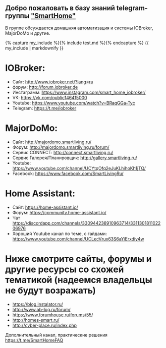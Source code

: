 ## Добро пожаловать в базу знаний telegram-группы ["SmartHome"](https://t.me/SmartsHome)

В группе обсуждается домашняя автоматизация и системы IOBroker, MajorDoMo и другие.

{% capture my_include %}{% include test.md %}{% endcapture %}
{{ my_include | markdownify }}

# IOBroker:

* Сайт: http://www.iobroker.net/?lang=ru
* форум: http://forum.iobroker.de
* Инстаграмм: https://www.instagram.com/smart_home_iobroker/
* VK: https://vk.com/public146415000
* Youtube: https://www.youtube.com/watch?v=BRaqGGa-Tyc
* Telegram: https://t.me/iobroker

# MajorDoMo:

* Сайт: http://majordomo.smartliving.ru/
* Форум: http://majordomo.smartliving.ru/forum/
* Сервис CONNECT: http://connect.smartliving.ru/
* Сервис Галерея/Планировщик: http://gallery.smartliving.ru/
* Youtube: https://www.youtube.com/channel/UCYtqOfq2eJuKLhihoKh1jTQ/
* Facebook: https://www.facebook.com/SmartLivingRu/

# Home Assistant:

* Сайт: https://home-assistant.io/
* Форум: https://community.home-assistant.io/
* Чат https://discordapp.com/channels/330944238910963714/331130181102206976
* Хороший Youtube канал по теме, с гайдами: https://www.youtube.com/channel/UCLecVrux63S6aYiErxdiy4w


# Ниже смотрите сайты, форумы и другие ресурсы со схожей тематикой (надеемся владельцы не будут возражать)

* https://blog.instalator.ru/
* http://www.ab-log.ru/forum/
* https://www.forumhouse.ru/forums/55/
* http://homes-smart.ru/
* http://cyber-place.ru/index.php

Дополнительный канал, практические решения https://t.me/SmartHomeFAQ

